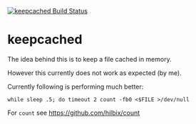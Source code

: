[![keepcached Build Status](https://api.cirrus-ci.com/github/hilbix/keepcached.svg?branch=master)](https://cirrus-ci.com/github/hilbix/keepcached/master)


# keepcached

The idea behind this is to keep a file cached in memory.

However this currently does not work as expected (by me).

Currently following is performing much better:

	while sleep .5; do timeout 2 count -fb0 <$FILE >/dev/null

For `count` see <https://github.com/hilbix/count>

